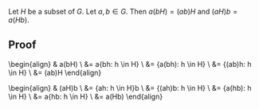 Let $H$ be a subset of $G$.
Let $a, b \in G$. Then $a(bH) = (ab)H$ and $(aH)b = a(Hb)$.

## Proof

\begin{align}
& a(bH)
\\ &= a\{bh: h \in H\}
\\ &= \{a(bh): h \in H\}
\\ &= \{(ab)h: h \in H\}
\\ &= (ab)H
\end{align}

\begin{align}
& (aH)b
\\ &= \{ah: h \in H\}b
\\ &= \{(ah)b: h \in H\}
\\ &= \{a(hb): h \in H\}
\\ &= a\{hb: h \in H\}
\\ &= a(Hb)
\end{align}
